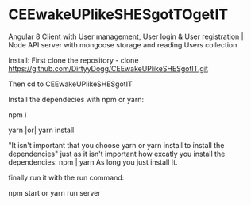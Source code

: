 # CEEwakeUPlikeSHESgotTOgetIT
Angular 8 Client with User management, User login &amp; User registration | Node API server with mongoose storage and reading Users collection 

Install:
First clone the repository - clone https://github.com/DirtyyDogg/CEEwakeUPlikeSHESgotIT.git

Then cd to CEEwakeUPlikeSHESgotIT

Install the dependecies with npm or yarn:

npm i

yarn |or| yarn install 

"It isn't important that you choose yarn or yarn install to install the dependencies" just as it isn't important how excatly you install the dependencies: npm | yarn As long you just install It.

finally run it with the run command:

npm start or yarn run server
